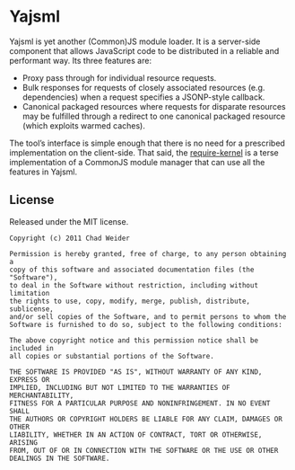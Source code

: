 # Yajsml #

Yajsml is yet another (Common)JS module loader. It is a server-side component that allows JavaScript code to be distributed in a reliable and performant way. Its three features are:

 - Proxy pass through for individual resource requests.
 - Bulk responses for requests of closely associated resources (e.g. dependencies) when a request specifies a JSONP-style callback.
 - Canonical packaged resources where requests for disparate resources may be fulfilled through a redirect to one canonical packaged resource (which exploits warmed caches).

The tool’s interface is simple enough that there is no need for a prescribed implementation on the client-side. That said, the [require-kernel](https://github.com/cweider/require-kernel) is a terse implementation of a CommonJS module manager that can use all the features in Yajsml.

## License ##
Released under the MIT license.

    Copyright (c) 2011 Chad Weider

    Permission is hereby granted, free of charge, to any person obtaining a
    copy of this software and associated documentation files (the "Software"),
    to deal in the Software without restriction, including without limitation
    the rights to use, copy, modify, merge, publish, distribute, sublicense,
    and/or sell copies of the Software, and to permit persons to whom the
    Software is furnished to do so, subject to the following conditions:

    The above copyright notice and this permission notice shall be included in
    all copies or substantial portions of the Software.

    THE SOFTWARE IS PROVIDED "AS IS", WITHOUT WARRANTY OF ANY KIND, EXPRESS OR
    IMPLIED, INCLUDING BUT NOT LIMITED TO THE WARRANTIES OF MERCHANTABILITY,
    FITNESS FOR A PARTICULAR PURPOSE AND NONINFRINGEMENT. IN NO EVENT SHALL
    THE AUTHORS OR COPYRIGHT HOLDERS BE LIABLE FOR ANY CLAIM, DAMAGES OR OTHER
    LIABILITY, WHETHER IN AN ACTION OF CONTRACT, TORT OR OTHERWISE, ARISING
    FROM, OUT OF OR IN CONNECTION WITH THE SOFTWARE OR THE USE OR OTHER
    DEALINGS IN THE SOFTWARE.

